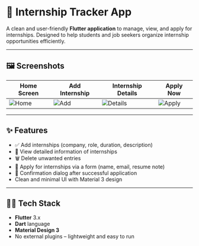 # 📱 Internship Tracker App

A clean and user-friendly **Flutter application** to manage, view, and apply for internships. Designed to help students and job seekers organize internship opportunities efficiently.

---

## 🖼️ Screenshots

| Home Screen | Add Internship | Internship Details | Apply Now |
|-------------|----------------|--------------------|-----------|
| ![Home](assets/screenshots/home.png) | ![Add](assets/screenshots/add.png) | ![Details](assets/screenshots/details.png) | ![Apply](assets/screenshots/apply.png) |

---

## ✨ Features

- ✅ Add internships (company, role, duration, description)
- 📃 View detailed information of internships
- 🗑️ Delete unwanted entries
- 🧾 Apply for internships via a form (name, email, resume note)
- 💬 Confirmation dialog after successful application
- Clean and minimal UI with Material 3 design

---

## 🧑‍💻 Tech Stack

- **Flutter** 3.x
- **Dart** language
- **Material Design 3**
- No external plugins – lightweight and easy to run



